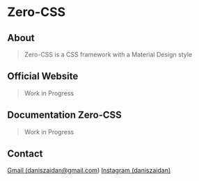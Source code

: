 # Zero-CSS

## About

> Zero-CSS is a CSS framework with a Material Design style

## Official Website

> Work in Progress 

## Documentation Zero-CSS

> Work in Progress 

## Contact
<a href="mailto:daniszaidan@gmail.com">Gmail (daniszaidan@gmail.com)</a>
<a href="https://www.instagram.com/daniszaidan/">Instagram (daniszaidan)</a>